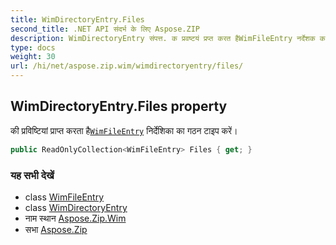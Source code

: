 ```yaml
---
title: WimDirectoryEntry.Files
second_title: .NET API संदर्भ के लिए Aspose.ZIP
description: WimDirectoryEntry संपत्त. क प्रवष्टयं प्रप्त करत हैWimFileEntry नर्देशक क गठन टइप करें
type: docs
weight: 30
url: /hi/net/aspose.zip.wim/wimdirectoryentry/files/
---
```

## WimDirectoryEntry.Files property

की प्रविष्टियां प्राप्त करता है[`WimFileEntry`](../../wimfileentry/) निर्देशिका का गठन टाइप करें।

```csharp
public ReadOnlyCollection<WimFileEntry> Files { get; }
```

### यह सभी देखें

* class [WimFileEntry](../../wimfileentry/)
* class [WimDirectoryEntry](../)
* नाम स्थान [Aspose.Zip.Wim](../../wimdirectoryentry/)
* सभा [Aspose.Zip](../../../)


